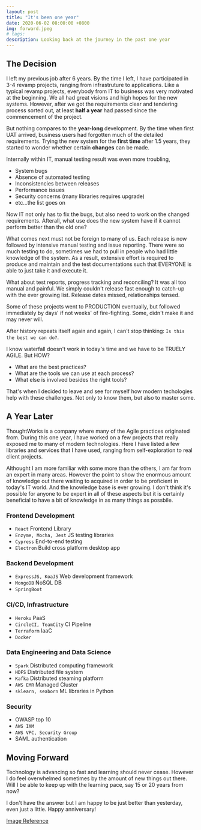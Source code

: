 ```yaml
---
layout: post
title: "It's been one year"
date: 2020-06-02 08:00:00 +0800
img: forward.jpeg
# tags:
description: Looking back at the journey in the past one year
---
```


## The Decision
I left my previous job after 6 years. By the time I left, I have participated in 3-4 revamp projects, ranging from infrastruture to applications. Like a typical revamp projects, everybody from IT to business was very motivated at the beginning. We all had great visions and high hopes for the new systems. However, after we got the requirements clear and tendering process sorted out, at least **half a year** had passed since the commencement of the project.

But nothing compares to the **year-long** development. By the time when first UAT arrived, business users had forgotten much of the detailed requirements. Trying the new system for the **first time** after 1.5 years, they started to wonder whether certain **changes** can be made.

Internally within IT, manual testing result was even more troubling,
- System bugs
- Absence of automated testing
- Inconsistencies between releases
- Performance issues
- Security concerns (many libraries requires upgrade)
- etc...the list goes on

Now IT not only has to fix the bugs, but also need to work on the changed requirements. Afterall, what use does the new system have if it cannot perform better than the old one?

What comes next must not be foreign to many of us. Each release is now followed by intensive manual testing and issue reporting. There were so much testing to do, sometimes we had to pull in people who had little knowledge of the system. As a result, extensive effort is required to produce and maintain and the test documentations such that EVERYONE is able to just take it and execute it.

What about test reports, progress tracking and reconciling? It was all too manual and painful. We simply couldn't release fast enough to catch-up with the ever growing list. Release dates missed, relationships tensed.

Some of these projects went to PRODUCTION eventually, but followed immediately by days' if not weeks' of fire-fighting. Some, didn't make it and may never will.

After history repeats itself again and again, I can't stop thinking: `Is this the best we can do?`.

I know waterfall doesn't work in today's time and we have to be TRUELY AGILE. But HOW?
- What are the best practices?
- What are the tools we can use at each process?
- What else is involved besides the right tools?

That's when I decided to leave and see for myself how modern techologies help with these challenges. Not only to know them, but also to master some.

## A Year Later
ThoughtWorks is a company where many of the Agile practices originated from. During this one year, I have worked on a few projects that really exposed me to many of modern technologies. Here I have listed a few libraries and services that I have used, ranging from self-exploration to real client projects.

Althought I am more familiar with some more than the others, I am far from an expert in many areas. However the point to show the enormous amount of knowledge out there waiting to acquired in order to be proficient in today's IT world. And the knowledge base is ever growing. I don't think it's possible for anyone to be expert in all of these aspects but it is certainly beneficial to have a bit of knowledge in as many things as possbile.

### Frontend Development
- `React` Frontend Library
- `Enzyme, Mocha, Jest` JS testing libraries
- `Cypress` End-to-end testing
- `Electron` Build cross platform desktop app

### Backend Development
- `ExpressJS, KoaJS` Web development framework
- `MongoDB` NoSQL DB
- `SpringBoot`

### CI/CD, Infrastructure
- `Heroku` PaaS
- `CircleCI, TeamCity` CI Pipeline
- `Terraform` IaaC
- `Docker`

### Data Engineering and Data Science
- `Spark` Distributed computing framework
- `HDFS` Distributed file system
- `Kafka` Distributed steaming platform
- `AWS EMR` Managed Cluster
- `sklearn, seaborn` ML libraries in Python

### Security
- OWASP top 10
- `AWS IAM`
- `AWS VPC, Security Group`
- SAML authentication


## Moving Forward
Technology is advancing so fast and learning should never cease. However I do feel overwhelmed sometimes by the amount of new things out there. Will I be able to keep up with the learning pace, say 15 or 20 years from now?

I don't have the answer but I am happy to be just better than yesterday, even just a little.
Happy anniversary!

[Image Reference](https://unsplash.com/photos/5hvn-2WW6rY)